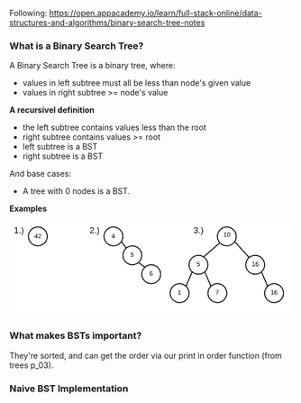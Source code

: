 Following: https://open.appacademy.io/learn/full-stack-online/data-structures-and-algorithms/binary-search-tree-notes

### What is a Binary Search Tree?

A Binary Search Tree is a binary tree, where:
  - values in left subtree must all be less than node's given value
  -  values in right subtree >= node's value

**A recursivel definition**

   - the left subtree contains values less than the root
   - right subtree contains values >= root
   - left subtree is a BST
   - right subtree is a BST

  And base cases:
  - A tree with 0 nodes is a BST.

**Examples**

![Example Binary Search Trees](Images/bsts.png)

### What makes BSTs important?

  They're sorted, and can get the order via our print in order function (from trees p_03).

### Naive BST Implementation
  